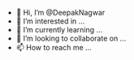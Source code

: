 - 👋 Hi, I’m @DeepakNagwar
- 👀 I’m interested in ...
- 🌱 I’m currently learning ...
- 💞️ I’m looking to collaborate on ...
- 📫 How to reach me ...

<!---
DeepakNagwar/DeepakNagwar is a ✨ special ✨ repository because its `README.md` (this file) appears on your GitHub profile.
You can click the Preview link to take a look at your changes.
--->
